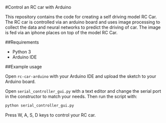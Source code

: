 #Control an RC car with Arduino

This repository contains the code for creating a self driving model RC Car. The RC car is controlled via an arduino board and uses image processing to collect the data and neural networks to predict the driving of car. The image is fed via an iphone places on top of the model RC Car.

##Requirements

* Python 3
* Arduino IDE

##Example usage

Open `rc-car-arduino` with your Arduino IDE and upload the sketch to your Arduino board.

Open `serial_controller_gui.py` with a text editor and change the serial port in the constructor to match your needs. Then run the script with:

```bash
python serial_controller_gui.py
```

Press W, A, S, D keys to control your RC car.
